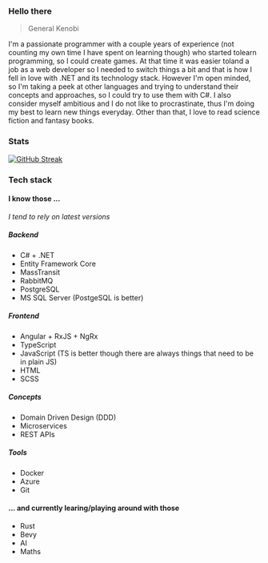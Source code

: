 ### Hello there
> General Kenobi

I'm a passionate programmer with a couple years of experience (not counting my own time I have spent on learning though) who started tolearn programming, so I could create games. At that time it was easier toland a job as a web developer so I needed to switch things a bit and that is how I fell in love with .NET and its technology stack. However I'm open minded, so I'm taking a peek at other languages and trying to understand their concepts and approaches, so I could try to use them with C#. I also consider myself ambitious and I do not like to procrastinate, thus I'm doing my best to learn new things everyday. Other than that, I love to read science fiction and fantasy books.

### Stats
[![GitHub Streak](https://streak-stats.demolab.com?user=lukaszmojek&theme=omni&border_radius=10&background=000000&border=2C4F00&stroke=2C4F00&ring=C9C400&fire=00E228&currStreakNum=C9C400&sideNums=C9C400&currStreakLabel=00E228&sideLabels=00E228&dates=8322FF&excludeDaysLabel=8322FF&hide_longest_streak=true)](https://git.io/streak-stats)

### Tech stack
#### I know those ...

*I tend to rely on latest versions*

##### Backend

  - C# + .NET
  - Entity Framework Core
  - MassTransit
  - RabbitMQ 
  - PostgreSQL
  - MS SQL Server (PostgeSQL is better)
 
##### Frontend 

  - Angular + RxJS + NgRx
  - TypeScript
  - JavaScript (TS is better though there are always things that need to be in plain JS)
  - HTML
  - SCSS

##### Concepts

  - Domain Driven Design (DDD)
  - Microservices
  - REST APIs
  
##### Tools
  
  - Docker
  - Azure
  - Git

#### ... and currently learing/playing around with those
- Rust
- Bevy
- AI
- Maths
